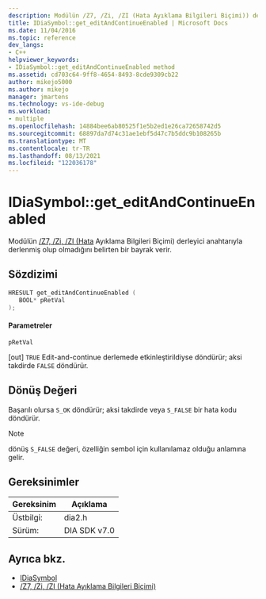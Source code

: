 ```yaml
---
description: Modülün /Z7, /Zi, /ZI (Hata Ayıklama Bilgileri Biçimi)) derleyici anahtarıyla derlenmiş olup olmadığını belirten bir bayrak verir.
title: IDiaSymbol::get_editAndContinueEnabled | Microsoft Docs
ms.date: 11/04/2016
ms.topic: reference
dev_langs:
- C++
helpviewer_keywords:
- IDiaSymbol::get_editAndContinueEnabled method
ms.assetid: cd703c64-9ff8-4654-8493-8cde9309cb22
author: mikejo5000
ms.author: mikejo
manager: jmartens
ms.technology: vs-ide-debug
ms.workload:
- multiple
ms.openlocfilehash: 14884bee6ab80525f1e5b2ed1e26ca72658742d5
ms.sourcegitcommit: 68897da7d74c31ae1ebf5d47c7b5ddc9b108265b
ms.translationtype: MT
ms.contentlocale: tr-TR
ms.lasthandoff: 08/13/2021
ms.locfileid: "122036178"
---
```

# <a name="idiasymbolget_editandcontinueenabled"></a>IDiaSymbol::get_editAndContinueEnabled
Modülün [/Z7, /Zi, /ZI (Hata](/cpp/build/reference/z7-zi-zi-debug-information-format) Ayıklama Bilgileri Biçimi) derleyici anahtarıyla derlenmiş olup olmadığını belirten bir bayrak verir.

## <a name="syntax"></a>Sözdizimi

```C++
HRESULT get_editAndContinueEnabled ( 
   BOOL* pRetVal
);
```

#### <a name="parameters"></a>Parametreler
 `pRetVal`

[out] `TRUE` Edit-and-continue derlemede etkinleştirildiyse döndürür; aksi takdirde `FALSE` döndürür.

## <a name="return-value"></a>Dönüş Değeri
 Başarılı olursa `S_OK` döndürür; aksi takdirde veya `S_FALSE` bir hata kodu döndürür.

> [!NOTE]
> dönüş `S_FALSE` değeri, özelliğin sembol için kullanılamaz olduğu anlamına gelir.

## <a name="requirements"></a>Gereksinimler

|Gereksinim|Açıklama|
|-----------------|-----------------|
|Üstbilgi:|dia2.h|
|Sürüm:|DIA SDK v7.0|

## <a name="see-also"></a>Ayrıca bkz.
- [IDiaSymbol](../../debugger/debug-interface-access/idiasymbol.md)
- [/Z7, /Zi, /ZI (Hata Ayıklama Bilgileri Biçimi)](/cpp/build/reference/z7-zi-zi-debug-information-format)
